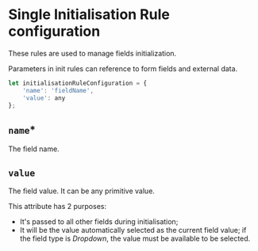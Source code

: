 # Single Initialisation Rule configuration
These rules are used to manage fields initialization.

Parameters in init rules can reference to form fields and external data.

```javascript
let initialisationRuleConfiguration = {
    'name': 'fieldName',
    'value': any
};
```

## `name`*
The field name.

## `value`
The field value. It can be any primitive value.

This attribute has 2 purposes:
- It's passed to all other fields during initialisation; 
- It will be the value automatically selected as the current field value; if the field type is *Dropdown*, the value must be available to be selected.